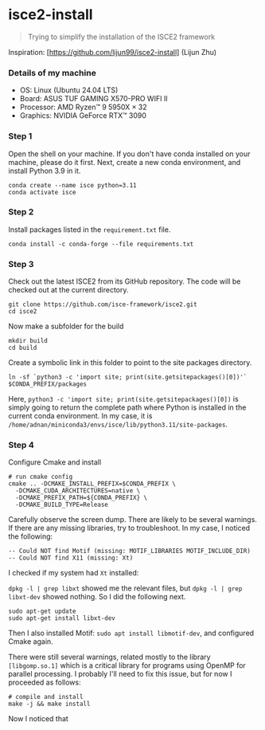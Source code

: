 # isce2-install
> Trying to simplify the installation of the ISCE2 framework

Inspiration: [https://github.com/lijun99/isce2-install] (Lijun Zhu)

### Details of my machine
- OS: Linux (Ubuntu 24.04 LTS)
- Board: ASUS TUF GAMING X570-PRO WIFI II
- Processor: AMD Ryzen™ 9 5950X × 32
- Graphics: NVIDIA GeForce RTX™ 3090

### Step 1
Open the shell on your machine. If you don't have conda installed on your machine, please do it first. Next, create a new conda environment, and install Python 3.9 in it.

```
conda create --name isce python=3.11
conda activate isce
```

### Step 2
Install packages listed in the `requirement.txt` file.

```
conda install -c conda-forge --file requirements.txt
```

### Step 3
Check out the latest ISCE2 from its GitHub repository. The code will be checked out at the current directory.

```
git clone https://github.com/isce-framework/isce2.git
cd isce2
```

Now make a subfolder for the build
```
mkdir build
cd build
```

Create a symbolic link in this folder to point to the site packages directory.
```
ln -sf `python3 -c 'import site; print(site.getsitepackages()[0])'` $CONDA_PREFIX/packages
```
Here, `python3 -c 'import site; print(site.getsitepackages()[0])` is simply going to return the complete path where Python is installed in the current conda environment. In my case, it is `/home/adnan/miniconda3/envs/isce/lib/python3.11/site-packages`.

### Step 4
Configure Cmake and install

```
# run cmake config
cmake .. -DCMAKE_INSTALL_PREFIX=$CONDA_PREFIX \
  -DCMAKE_CUDA_ARCHITECTURES=native \
  -DCMAKE_PREFIX_PATH=${CONDA_PREFIX} \
  -DCMAKE_BUILD_TYPE=Release 
```
Carefully observe the screen dump. There are likely to be several warnings. If there are any missing libraries, try to troubleshoot. In my case, I noticed the following:

```
-- Could NOT find Motif (missing: MOTIF_LIBRARIES MOTIF_INCLUDE_DIR) 
-- Could NOT find X11 (missing: Xt) 
```

I checked if my system had `Xt` installed:

`dpkg -l | grep libxt` showed me the relevant files, but `dpkg -l | grep libxt-dev` showed nothing. So I did the following next.

```
sudo apt-get update
sudo apt-get install libxt-dev
```
Then I also installed Motif: `sudo apt install libmotif-dev`, and configured Cmake again. 

There were still several warnings, related mostly to the library `[libgomp.so.1]` which is a critical library for programs using OpenMP for parallel processing. I probably I'll need to fix this issue, but for now I proceeded as follows:

```
# compile and install 
make -j && make install
```
Now I noticed that 

